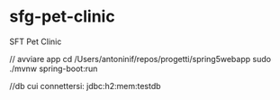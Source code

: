 # sfg-pet-clinic
SFT Pet Clinic

// avviare app
cd /Users/antoninif/repos/progetti/spring5webapp
sudo ./mvnw spring-boot:run

//db cui connettersi:
jdbc:h2:mem:testdb

